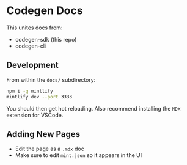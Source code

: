 # Codegen Docs

This unites docs from:
- codegen-sdk (this repo)
- codegen-cli

## Development

From within the `docs/` subdirectory:
```bash
npm i -g mintlify
mintlify dev --port 3333
```

You should then get hot reloading. Also recommend installing the `MDX` extension for VSCode.

## Adding New Pages

- Edit the page as a `.mdx` doc
- Make sure to edit `mint.json` so it appears in the UI